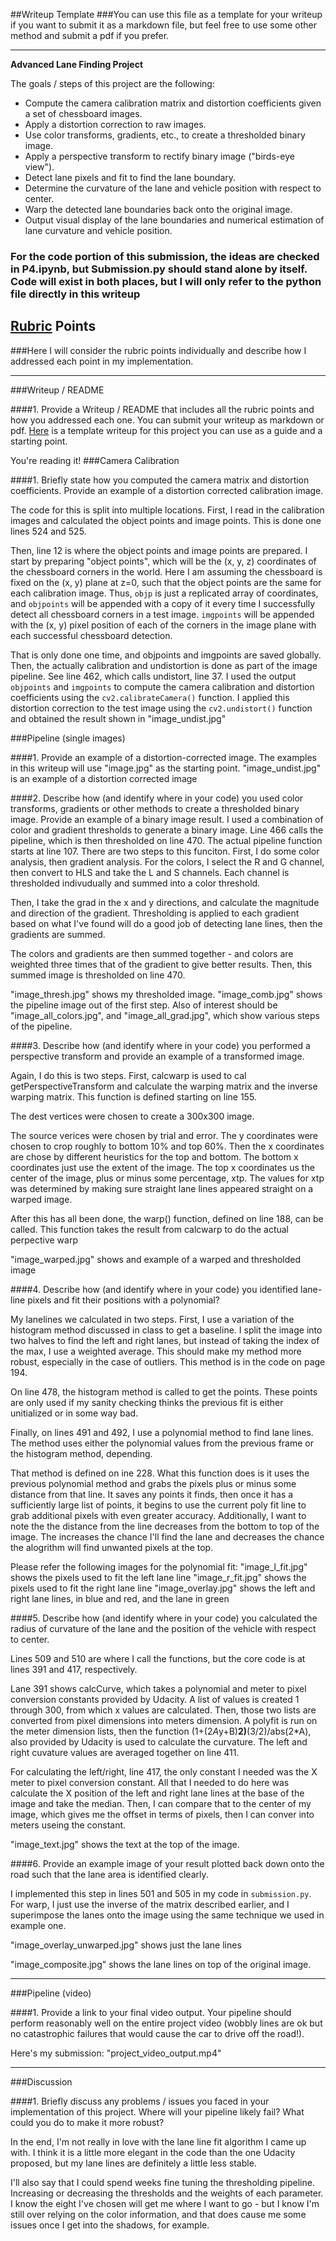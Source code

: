 ##Writeup Template
###You can use this file as a template for your writeup if you want to submit it as a markdown file, but feel free to use some other method and submit a pdf if you prefer.

---

**Advanced Lane Finding Project**

The goals / steps of this project are the following:

* Compute the camera calibration matrix and distortion coefficients given a set of chessboard images.
* Apply a distortion correction to raw images.
* Use color transforms, gradients, etc., to create a thresholded binary image.
* Apply a perspective transform to rectify binary image ("birds-eye view").
* Detect lane pixels and fit to find the lane boundary.
* Determine the curvature of the lane and vehicle position with respect to center.
* Warp the detected lane boundaries back onto the original image.
* Output visual display of the lane boundaries and numerical estimation of lane curvature and vehicle position.

### For the code portion of this submission, the ideas are checked in P4.ipynb, but Submission.py should stand alone by itself. Code will exist in both places, but I will only refer to the python file directly in this writeup

## [Rubric](https://review.udacity.com/#!/rubrics/571/view) Points
###Here I will consider the rubric points individually and describe how I addressed each point in my implementation.  

---
###Writeup / README

####1. Provide a Writeup / README that includes all the rubric points and how you addressed each one.  You can submit your writeup as markdown or pdf.  [Here](https://github.com/udacity/CarND-Advanced-Lane-Lines/blob/master/writeup_template.md) is a template writeup for this project you can use as a guide and a starting point. 

You're reading it!
###Camera Calibration

####1. Briefly state how you computed the camera matrix and distortion coefficients. Provide an example of a distortion corrected calibration image.

The code for this is split into multiple locations. First, I read in the calibration images and calculated the object points and image points. This is done one lines 524 and 525.

Then, line 12 is where the object points and image points are prepared. I start by preparing "object points", which will be the (x, y, z) coordinates of the chessboard corners in the world. Here I am assuming the chessboard is fixed on the (x, y) plane at z=0, such that the object points are the same for each calibration image.  Thus, `objp` is just a replicated array of coordinates, and `objpoints` will be appended with a copy of it every time I successfully detect all chessboard corners in a test image.  `imgpoints` will be appended with the (x, y) pixel position of each of the corners in the image plane with each successful chessboard detection. 

That is only done one time, and objpoints and imgpoints are saved globally. Then, the actually calibration and undistortion is done as part of the image pipeline. See line 462, which calls undistort, line 37. I used the output `objpoints` and `imgpoints` to compute the camera calibration and distortion coefficients using the `cv2.calibrateCamera()` function.  I applied this distortion correction to the test image using the `cv2.undistort()` function and obtained the result shown in "image_undist.jpg"

###Pipeline (single images)

####1. Provide an example of a distortion-corrected image.
The examples in this writeup will use "image.jpg" as the starting point.
"image_undist.jpg" is an example of a distortion corrected image

####2. Describe how (and identify where in your code) you used color transforms, gradients or other methods to create a thresholded binary image.  Provide an example of a binary image result.
I used a combination of color and gradient thresholds to generate a binary image. Line 466 calls the pipeline, which is then thresholded on line 470. The actual pipeline function starts at line 107. There are two steps to this funciton. First, I do some color analysis, then gradient analysis. For the colors, I select the R and G channel, then convert to HLS and take the L and S channels. Each channel is thresholded indivudually and summed into a color threshold.

Then, I take the grad in the x and y directions, and calculate the magnitude and direction of the gradient. Thresholding is applied to each gradient based on what I've found will do a good job of detecting lane lines, then the gradients are summed.

The colors and gradients are then summed together - and colors are weighted three times that of the gradient to give better results. Then, this summed image is thresholded on line 470.

"image_thresh.jpg" shows my thresholded image. "image_comb.jpg" shows the pipeline image out of the first step. Also of interest should be "image_all_colors.jpg", and "image_all_grad.jpg", which show various steps of the pipeline.

####3. Describe how (and identify where in your code) you performed a perspective transform and provide an example of a transformed image.

Again, I do this is two steps. First, calcwarp is used to cal getPerspectiveTransform and calculate the warping matrix and the inverse warping matrix. This function is defined starting on line 155.

The dest vertices were chosen to create a 300x300 image.

The source verices were chosen by trial and error. The y coordinates were chosen to crop roughly to bottom 10% and top 60%. Then the x coordinates are chose by different heuristics for the top and bottom. The bottom x coordinates just use the extent of the image. The top x coordinates us the center of the image, plus or minus some percentage, xtp. The values for xtp was determined by making sure straight lane lines appeared straight on a warped image.

After this has all been done, the warp() function, defined on line 188, can be called. This function takes the result from calcwarp to do the actual perpective warp

"image_warped.jpg" shows and example of a warped and thresholded image

####4. Describe how (and identify where in your code) you identified lane-line pixels and fit their positions with a polynomial?

My lanelines we calculated in two steps. First, I use a variation of the histogram method discussed in class to get a baseline. I split the image into two halves to find the left and right lanes, but instead of taking the index of the max, I use a weighted average. This should make my method more robust, especially in the case of outliers. This method is in the code on page 194.

On line 478, the histogram method is called to get the points. These points are only used if my sanity checking thinks the previous fit is either unitialized or in some way bad.

Finally, on lines 491 and 492, I use a polynomial method to find lane lines. The method uses either the polynomial values from the previous frame or the histogram method, depending.

That method is defined on ine 228. What this function does is it uses the previous polynomial method and grabs the pixels plus or minus some distance from that line. It saves any points it finds, then once it has a sufficiently large list of points, it begins to use the current poly fit line to grab additional pixels with even greater accuracy. Additionally, I want to note the the distance from the line decreases from the bottom to top of the image. The increases the chance I'll find the lane and decreases the chance the alogrithm will find unwanted pixels at the top.

Please refer the following images for the polynomial fit:
"image_l_fit.jpg" shows the pixels used to fit the left lane line
"image_r_fit.jpg" shows the pixels used to fit the right lane line
"image_overlay.jpg" shows the left and right lane lines, in blue and red, and the lane in green

####5. Describe how (and identify where in your code) you calculated the radius of curvature of the lane and the position of the vehicle with respect to center.

Lines 509 and 510 are where I call the functions, but the core code is at lines 391 and 417, respectively. 

Lane 391 shows calcCurve, which takes a polynomial and meter to pixel conversion constants provided by Udacity. A list of values is created 1 through 300, from which x values are calculated. Then, those two lists are converted from pixel dimensions into meters dimension. A polyfit is run on the meter dimension lists, then the function (1+(2*A*y+B)**2)**(3/2)/abs(2*A), also provided by Udacity is used to calculate the curvature. The left and right cuvature values are averaged together on line 411.

For calculating the left/right, line 417, the only constant I needed was the X meter to pixel conversion constant. All that I needed to do here was calculate the X position of the left and right lane lines at the base of the image and take the median. Then, I can compare that to the center of my image, which gives me the offset in terms of pixels, then I can conver into meters useing the constant.

"image_text.jpg" shows the text at the top of the image.

####6. Provide an example image of your result plotted back down onto the road such that the lane area is identified clearly.

I implemented this step in lines 501 and 505 in my code in `submission.py`. For warp, I just use the inverse of the matrix described earlier, and I superimpose the lanes onto the image using the same technique we used in example one.

"image_overlay_unwarped.jpg" shows just the lane lines

"image_composite.jpg" shows the lane lines on top of the original image.

---

###Pipeline (video)

####1. Provide a link to your final video output.  Your pipeline should perform reasonably well on the entire project video (wobbly lines are ok but no catastrophic failures that would cause the car to drive off the road!).

Here's my submission: "project_video_output.mp4"

---

###Discussion

####1. Briefly discuss any problems / issues you faced in your implementation of this project.  Where will your pipeline likely fail?  What could you do to make it more robust?

In the end, I'm not really in love with the lane line fit algorithm I came up with. I think it is a little more elegant in the code than the one Udacity proposed, but my lane lines are definitely a little less stable.

I'll also say that I could spend weeks fine tuning the thresholding pipeline. Increasing or decreasing the thresholds and the weights of each parameter. I know the eight I've chosen will get me where I want to go - but I know I'm still over relying on the color information, and that does cause me some issues once I get into the shadows, for example.

